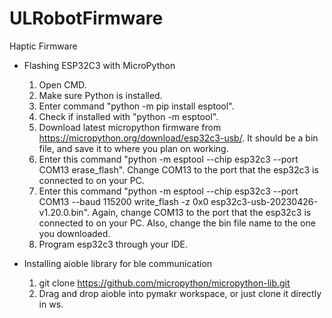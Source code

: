 # ULRobotFirmware

Haptic Firmware
- Flashing ESP32C3 with MicroPython
  1. Open CMD.
  2. Make sure Python is installed.
  3. Enter command "python -m pip install esptool".
  4. Check if installed with "python -m esptool".
  5. Download latest micropython firmware from https://micropython.org/download/esp32c3-usb/. It should be a bin file, and save it to where you plan on working.
  6. Enter this command "python -m esptool --chip esp32c3 --port COM13 erase_flash". Change COM13 to the port that the esp32c3 is connected to on your PC.
  7. Enter this command "python -m esptool --chip esp32c3 --port COM13 --baud 115200 write_flash -z 0x0 esp32c3-usb-20230426-v1.20.0.bin". Again, change COM13 to the port that the esp32c3 is connected to on your PC. Also, change the bin file name to the one you downloaded.
  8. Program esp32c3 through your IDE.

- Installing aioble library for ble communication
  1. git clone https://github.com/micropython/micropython-lib.git
  2. Drag and drop aioble into pymakr workspace, or just clone it directly in ws.
